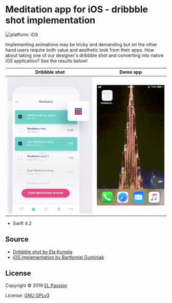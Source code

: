 # Meditation app for iOS - dribbble shot implementation

![platform: iOS](https://img.shields.io/badge/platform-iOS-blue.svg)

Implementing animations may be tricky and demanding but on the other hand users require both value and aesthetic look from their apps. How about taking one of our designer's dribbble shot and converting into native iOS application? See the results below!

|Dribbble shot|Demo app|
|:-:|:-:|
|[![Shot](shot_animation.gif)](https://dribbble.com/shots/3853204-Meditation-app)|![Preview](app_demo.gif)|

- Swift 4.2

## Source

- [Dribbble shot by Ela Kumela](https://dribbble.com/shots/3853204-Meditation-app)
- [iOS implementation by Bartłomiej Guminiak](https://github.com/elpassion/meditation-ios-demo)

## License

Copyright © 2019 [EL Passion](https://www.elpassion.com)

License: [GNU GPLv3](../../LICENSE)
